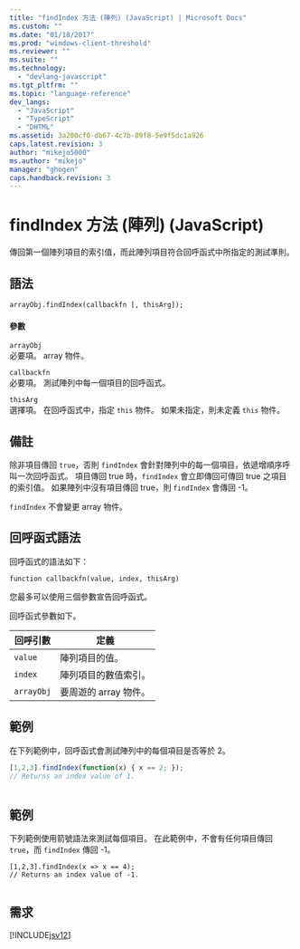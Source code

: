 ```yaml
---
title: "findIndex 方法 (陣列) (JavaScript) | Microsoft Docs"
ms.custom: ""
ms.date: "01/18/2017"
ms.prod: "windows-client-threshold"
ms.reviewer: ""
ms.suite: ""
ms.technology: 
  - "devlang-javascript"
ms.tgt_pltfrm: ""
ms.topic: "language-reference"
dev_langs: 
  - "JavaScript"
  - "TypeScript"
  - "DHTML"
ms.assetid: 3a200cf0-db67-4c7b-89f8-5e9f5dc1a926
caps.latest.revision: 3
author: "mikejo5000"
ms.author: "mikejo"
manager: "ghogen"
caps.handback.revision: 3
---
```

# findIndex 方法 (陣列) (JavaScript)
傳回第一個陣列項目的索引值，而此陣列項目符合回呼函式中所指定的測試準則。  
  
## 語法  
  
```  
arrayObj.findIndex(callbackfn [, thisArg]);  
```  
  
#### 參數  
 `arrayObj`  
 必要項。  array 物件。  
  
 `callbackfn`  
 必要項。  測試陣列中每一個項目的回呼函式。  
  
 `thisArg`  
 選擇項。  在回呼函式中，指定 `this` 物件。  如果未指定，則未定義 `this` 物件。  
  
## 備註  
 除非項目傳回 `true`，否則 `findIndex` 會針對陣列中的每一個項目，依遞增順序呼叫一次回呼函式。  項目傳回 true 時，`findIndex` 會立即傳回可傳回 true 之項目的索引值。  如果陣列中沒有項目傳回 true，則 `findIndex` 會傳回 \-1。  
  
 `findIndex` 不會變更 array 物件。  
  
## 回呼函式語法  
 回呼函式的語法如下：  
  
 `function callbackfn(value, index, thisArg)`  
  
 您最多可以使用三個參數宣告回呼函式。  
  
 回呼函式參數如下。  
  
|回呼引數|定義|  
|----------|--------|  
|`value`|陣列項目的值。|  
|`index`|陣列項目的數值索引。|  
|`arrayObj`|要周遊的 array 物件。|  
  
## 範例  
 在下列範例中，回呼函式會測試陣列中的每個項目是否等於 2。  
  
```javascript  
[1,2,3].findIndex(function(x) { x == 2; });  
// Returns an index value of 1.  
  
```  
  
## 範例  
 下列範例使用箭號語法來測試每個項目。  在此範例中，不會有任何項目傳回 `true`，而 `findIndex` 傳回 \-1。  
  
```  
[1,2,3].findIndex(x => x == 4);  
// Returns an index value of -1.  
  
```  
  
## 需求  
 [!INCLUDE[jsv12](../../javascript/reference/includes/jsv12-md.md)]